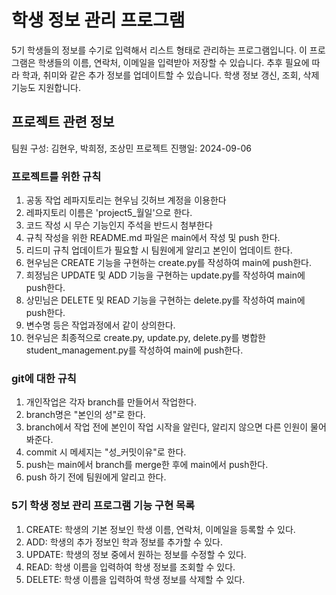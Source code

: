 # 학생 정보 관리 프로그램
5기 학생들의 정보를 수기로 입력해서 리스트 형태로 관리하는 프로그램입니다. 이 프로그램은 학생들의 이름, 연락처, 이메일을 입력받아 저장할 수 있습니다. 추후 필요에 따라 학과, 취미와 같은 추가 정보를 업데이트할 수 있습니다. 학생 정보 갱신, 조회, 삭제 기능도 지원합니다.

## 프로젝트 관련 정보
팀원 구성: 김현우, 박희정, 조상민
프로젝트 진행일: 2024-09-06

### 프로젝트를 위한 규칙
1. 공동 작업 레파지토리는 현우님 깃허브 계정을 이용한다
2. 레파지토리 이름은 'project5_월일'으로 한다.
3. 코드 작성 시 무슨 기능인지 주석을 반드시 첨부한다
4. 규칙 작성을 위한 README.md 파일은 main에서 작성 및 push 한다.
5. 리드미 규칙 업데이트가 필요할 시 팀원에게 알리고 본인이 업데이트 한다.
6. 현우님은 CREATE 기능을 구현하는 create.py를 작성하여 main에 push한다.
7. 희정님은 UPDATE 및 ADD 기능을 구현하는 update.py를 작성하여 main에 push한다.
8. 상민님은 DELETE 및 READ 기능을 구현하는 delete.py를 작성하여 main에 push한다.
9. 변수명 등은 작업과정에서 같이 상의한다.
10. 현우님은 최종적으로 create.py, update.py, delete.py를 병합한 student_management.py를 작성하여 main에 push한다.

### git에 대한 규칙
1. 개인작업은 각자 branch를 만들어서 작업한다.
2. branch명은 "본인의 성"로 한다.
3. branch에서 작업 전에 본인이 작업 시작을 알린다, 알리지 않으면 다른 인원이 물어봐준다.
4. commit 시 메세지는 "성_커밋이유"로 한다.
5. push는 main에서 branch를 merge한 후에 main에서 push한다.
6. push 하기 전에 팀원에게 알리고 한다.

### 5기 학생 정보 관리 프로그램 기능 구현 목록
1. CREATE: 학생의 기본 정보인 학생 이름, 연락처, 이메일을 등록할 수 있다.
2. ADD: 학생의 추가 정보인 학과 정보를 추가할 수 있다.
3. UPDATE: 학생의 정보 중에서 원하는 정보를 수정할 수 있다.
4. READ: 학생 이름을 입력하여 학생 정보를 조회할 수 있다.
5. DELETE: 학생 이름을 입력하여 학생 정보를 삭제할 수 있다.